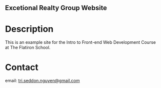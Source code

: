 Excetional Realty Group Website
---

# Description

This is an example site for the Intro to Front-end Web Development Course at The Flatiron School.

# Contact

email: tri.seddon.nguyen@gmail.com